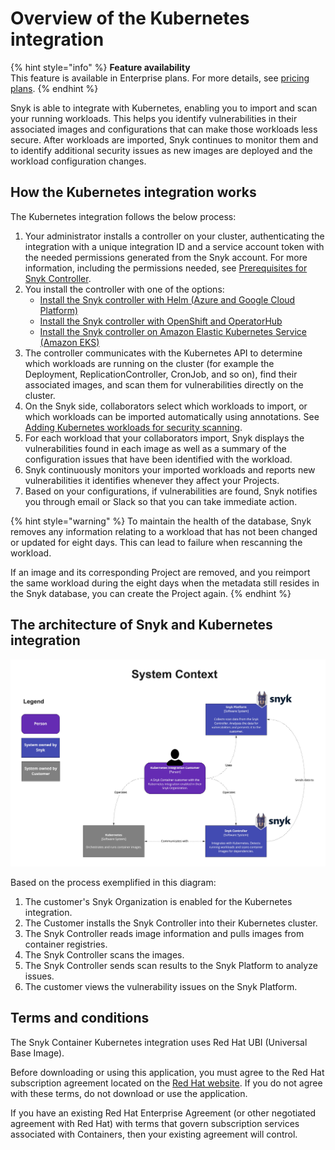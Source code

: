 # Overview of the Kubernetes integration

{% hint style="info" %}
**Feature availability**\
This feature is available in Enterprise plans. For more details, see [pricing plans](https://snyk.io/plans/).
{% endhint %}

Snyk is able to integrate with Kubernetes, enabling you to import and scan your running workloads. This helps you identify vulnerabilities in their associated images and configurations that can make those workloads less secure. After workloads are imported, Snyk continues to monitor them and to identify additional security issues as new images are deployed and the workload configuration changes.

## **How the Kubernetes integration works**

The Kubernetes integration follows the below process:&#x20;

1. Your administrator installs a controller on your cluster, authenticating the integration with a unique integration ID and a service account token with the needed permissions generated from the Snyk account. For more information, including the permissions needed, see [Prerequisites for Snyk Controller](../use-the-snyk-controller/prerequisites-for-installing-the-snyk-controller.md).
2. You install the controller with one of the options:
   * [Install the Snyk controller with Helm (Azure and Google Cloud Platform)](../../../../scan-containers/kubernetes-integration/snyk-controller-installation/install-the-snyk-controller-with-helm.md)
   * [Install the Snyk controller with OpenShift and OperatorHub](../../../../scan-containers/kubernetes-integration/snyk-controller-installation/install-the-snyk-controller-with-openshift-4-and-operatorhub.md)
   * [Install the Snyk controller on Amazon Elastic Kubernetes Service (Amazon EKS)](../use-the-snyk-controller/install-the-snyk-controller-on-amazon-elastic-kubernetes-service-amazon-eks.md)
3. The controller communicates with the Kubernetes API to determine which workloads are running on the cluster (for example the Deployment, ReplicationController, CronJob, and so on), find their associated images, and scan them for vulnerabilities directly on the cluster.
4. On the Snyk side, collaborators select which workloads to import, or which workloads can be imported automatically using annotations. See [Adding Kubernetes workloads for security scanning](../../../../scan-containers/kubernetes-integration/kubernetes-integration-features/adding-kubernetes-workloads-for-security-scanning.md).
5. For each workload that your collaborators import, Snyk displays the vulnerabilities found in each image as well as a summary of the configuration issues that have been identified with the workload.
6. Snyk continuously monitors your imported workloads and reports new vulnerabilities it identifies whenever they affect your Projects.
7. Based on your configurations, if vulnerabilities are found, Snyk notifies you through email or Slack so that you can take immediate action.

{% hint style="warning" %}
To maintain the health of the database, Snyk removes any information relating to a workload that has not been changed or updated for eight days. This can lead to failure when rescanning the workload.

If an image and its corresponding Project are removed, and you reimport the same workload during the eight days when the metadata still resides in the Snyk database, you can create the Project again.
{% endhint %}

## **The architecture of Snyk and Kubernetes integration**&#x20;

![Kubernetes integration architecture diagram](<../../../../.gitbook/assets/System Diagram-Kubernetes integration (1).jpg>)

Based on the process exemplified in this diagram:

1. The customer's Snyk Organization is enabled for the Kubernetes integration.
2. The Customer installs the Snyk Controller into their Kubernetes cluster.
3. The Snyk Controller reads image information and pulls images from container registries.
4. The Snyk Controller scans the images.
5. The Snyk Controller sends scan results to the Snyk Platform to analyze issues.
6. The customer views the vulnerability issues on the Snyk Platform.

## **Terms and conditions**

The Snyk Container Kubernetes integration uses Red Hat UBI (Universal Base Image).

Before downloading or using this application, you must agree to the Red Hat subscription agreement located on the [Red Hat website](https://www.redhat.com/en/about/agreements). If you do not agree with these terms, do not download or use the application.

If you have an existing Red Hat Enterprise Agreement (or other negotiated agreement with Red Hat) with terms that govern subscription services associated with Containers, then your existing agreement will control.
